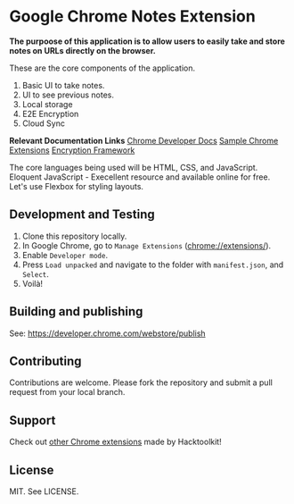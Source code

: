 # Google Chrome Notes Extension

**The purpoose of this application is to allow users to easily take and store notes on URLs directly on the browser.**

These are the core components of the application.

1. Basic UI to take notes.
2. UI to see previous notes.
3. Local storage
4. E2E Encryption
5. Cloud Sync

**Relevant Documentation Links**
[Chrome Developer Docs](https://developer.chrome.com/docs/extensions/mv3/)
[Sample Chrome Extensions](https://github.com/GoogleChrome/chrome-extensions-samples)
[Encryption Framework](https://keys.pub/)

The core languages being used will be HTML, CSS, and JavaScript.
Eloquent JavaScript - Execellent resource and available online for free.
Let's use Flexbox for styling layouts.

## Development and Testing

1. Clone this repository locally.
1. In Google Chrome, go to `Manage Extensions` (<chrome://extensions/>).
1. Enable `Developer mode`.
1. Press `Load unpacked` and navigate to the folder with `manifest.json`, and `Select`.
1. Voilà!

## Building and publishing

See: https://developer.chrome.com/webstore/publish


## Contributing

Contributions are welcome. Please fork the repository and submit a pull request from your local branch.

## Support

Check out <a href="https://github.com/hacktoolkit/chrome-extensions">other Chrome extensions</a> made by Hacktoolkit!

## License

MIT. See LICENSE.
